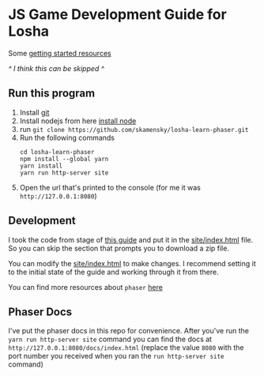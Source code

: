 # JS Game Development Guide for Losha


Some [getting started resources](https://phaser.io/tutorials/getting-started-phaser3)

*^ I think this can be skipped ^*

## Run this program

1. Install [git](https://github.com/git-for-windows/git/releases/download/v2.37.1.windows.1/Git-2.37.1-64-bit.exe)
2. Install nodejs from here [install node](https://nodejs.org/dist/v16.16.0/node-v16.16.0-x64.msi)
3. run `git clone https://github.com/skamensky/losha-learn-phaser.git`
4. Run the following commands
    ```
    cd losha-learn-phaser
    npm install --global yarn
    yarn install
    yarn run http-server site
    ```
4. Open the url that's printed to the console (for me it was `http://127.0.0.1:8080`)


## Development

I took the code from stage of [this guide](https://phaser.io/tutorials/making-your-first-phaser-3-game/part1) and put it in the [site/index.html](site/index.html) file. So you can skip the section that prompts you to download a zip file.


You can modify the [site/index.html](site/index.html) to make changes. I recommend setting it to the initial state of the guide and working through it from there.

You can find more resources about `phaser` [here](
https://phaser.io/learn)

## Phaser Docs

I've put the phaser docs in this repo for convenience. After you've run the `yarn run http-server site` command you can find the docs at `http://127.0.0.1:8080/docs/index.html` (replace the value `8080` with the port number you received when you ran the `run http-server site` command)